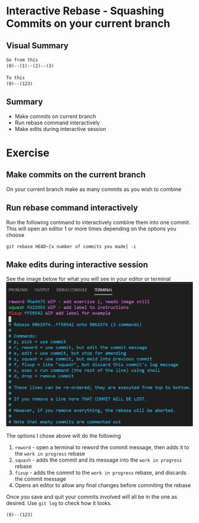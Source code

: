 # Interactive Rebase - Squashing Commits on your current branch
## Visual Summary
```
Go from this
(0)--(1)--(2)--(3)

To this
(0)--(123)
```

## Summary
* Make commits on current branch
* Run rebase command interactively
* Make edits during interactive session

# Exercise

## Make commits on the current branch
On your current branch make as many commits as you wish to combine

## Run rebase command interactively
Run the following command to interactively combine them into one commit.  This will open an editor 1 or more times depending on the options you choose

```
git rebase HEAD~[x number of commits you made] -i
```
## Make edits during interactive session
See the image below for what you will see in your editor or terminal
![Image of terminal](/images/InteractiveRebase.PNG)

The options I chose above will do the following
1. `reword` - open a terminal to reword the commit message, then adds it to the `work in progress` rebase
1. `squash` - adds the commit and its message into the `work in progress` rebase
1. `fixup` - adds the commit to the `work in progress` rebase, and discards the commit message
1. Opens an editor to allow any final changes before commiting the rebase

Once you save and quit your commits involved will all be in the one as desired.  Use `git log` to check how it looks.
```
(0)--(123)
```
